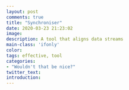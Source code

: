 ```yaml
---
layout: post
comments: true
title: "Synchroniser"
date: 2020-03-23 21:23:02
image: 
description: A tool that aligns data streams
main-class: 'ifonly'
color:
tags: effective, tool
categories:
- "Wouldn't that be nice?"
twitter_text:
introduction: 
---
```


